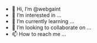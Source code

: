 - 👋 Hi, I’m @webgaint
- 👀 I’m interested in ...
- 🌱 I’m currently learning ...
- 💞️ I’m looking to collaborate on ...
- 📫 How to reach me ...

<!---
webgaint/webgaint is a ✨ special ✨ repository because its `README.md` (this file) appears on your GitHub profile.
You can click the Preview link to take a look at your changes.
--->
